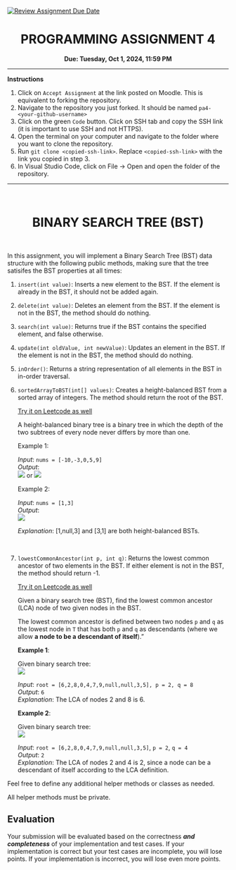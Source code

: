 [![Review Assignment Due Date](https://classroom.github.com/assets/deadline-readme-button-22041afd0340ce965d47ae6ef1cefeee28c7c493a6346c4f15d667ab976d596c.svg)](https://classroom.github.com/a/HaJCh0Jz)


<center><h1>PROGRAMMING ASSIGNMENT 4</h1>

**Due: Tuesday, Oct 1, 2024, 11:59 PM**</center>

---
**Instructions**
1. Click on `Accept Assignment` at the link posted on Moodle. This is equivalent to forking the repository.</font>
2. Navigate to the repository you just forked. It should be named `pa4-<your-github-username>`
3. Click on the green `Code` button. Click on SSH tab and copy the SSH link (it is important to use SSH and not HTTPS).
4. Open the terminal on your computer and navigate to the folder where you want to clone the repository.
5. Run `git clone <copied-ssh-link>`. Replace `<copied-ssh-link>` with the link you copied in step 3.
6. In Visual Studio Code, click on File -> Open and open the folder of the repository. 

---

<br/>
<h1><center>BINARY SEARCH TREE (BST) </h1></center>

<br/>

In this assignment, you will implement a Binary Search Tree (BST) data structure with the following public methods, making sure that the tree satisifes the BST properties at all times:

1. `insert(int value)`: Inserts a new element to the BST. If the element is already in the BST, it should not be added again. 

2. `delete(int value)`: Deletes an element from the BST. If the element is not in the BST, the method should do nothing.

3. `search(int value)`: Returns true if the BST contains the specified element, and false otherwise.

4. `update(int oldValue, int newValue)`: Updates an element in the BST. If the element is not in the BST, the method should do nothing.

5. `inOrder()`: Returns a string representation of all elements in the BST in in-order traversal.

6. `sortedArrayToBST(int[] values)`: Creates a height-balanced BST from a sorted array of integers. The method should return the root of the BST. 

    [Try it on Leetcode as well](https://leetcode.com/problems/convert-sorted-array-to-binary-search-tree/)

   A height-balanced binary tree is a binary tree in which the depth of the two subtrees of every node never differs by more than one.

   Example 1:

   _Input_: `nums = [-10,-3,0,5,9]` <br/>
   _Output_: \
   <img src="https://assets.leetcode.com/uploads/2021/02/18/btree1.jpg">
   or 
   <img src="https://assets.leetcode.com/uploads/2021/02/18/btree2.jpg">

   Example 2:


    _Input_: `nums = [1,3]` <br/>
    _Output_: \
    <img src="https://assets.leetcode.com/uploads/2021/02/18/btree.jpg">

    _Explanation_: [1,null,3] and [3,1] are both height-balanced BSTs.

<br/>

7. `lowestCommonAncestor(int p, int q)`: Returns the lowest common ancestor of two elements in the BST. If either element is not in the BST, the method should return -1. 

    [Try it on Leetcode as well](https://leetcode.com/problems/convert-sorted-array-to-binary-search-tree/)

   Given a binary search tree (BST), find the lowest common ancestor (LCA) node of two given nodes in the BST.

   The lowest common ancestor is defined between two nodes `p` and `q` as the lowest node in `T` that has both `p` and `q` as descendants (where we allow **a node to be a descendant of itself**).”

   **Example 1**:

   Given binary search tree:  
   <img src="https://assets.leetcode.com/uploads/2018/12/14/binarysearchtree_improved.png">

   _Input_: `root = [6,2,8,0,4,7,9,null,null,3,5], p = 2, q = 8` \
_Output_: `6` \
_Explanation_: The LCA of nodes 2 and 8 is 6.

   **Example 2**:

   Given binary search tree:  
   <img src="https://assets.leetcode.com/uploads/2018/12/14/binarysearchtree_improved.png">


   _Input_: `root = [6,2,8,0,4,7,9,null,null,3,5]`, `p = 2`, `q = 4` \
_Output_: `2` \
_Explanation_: The LCA of nodes 2 and 4 is 2, since a node can be a descendant of itself according to the LCA definition.

Feel free to define any additional helper methods or classes as needed. 

All helper methods must be private.

## Evaluation

Your submission will be evaluated based on the correctness **_and completeness_** of your implementation and test cases. If your implementation is correct but your test cases are incomplete, you will lose points. If your implementation is incorrect, you will lose even more points.

